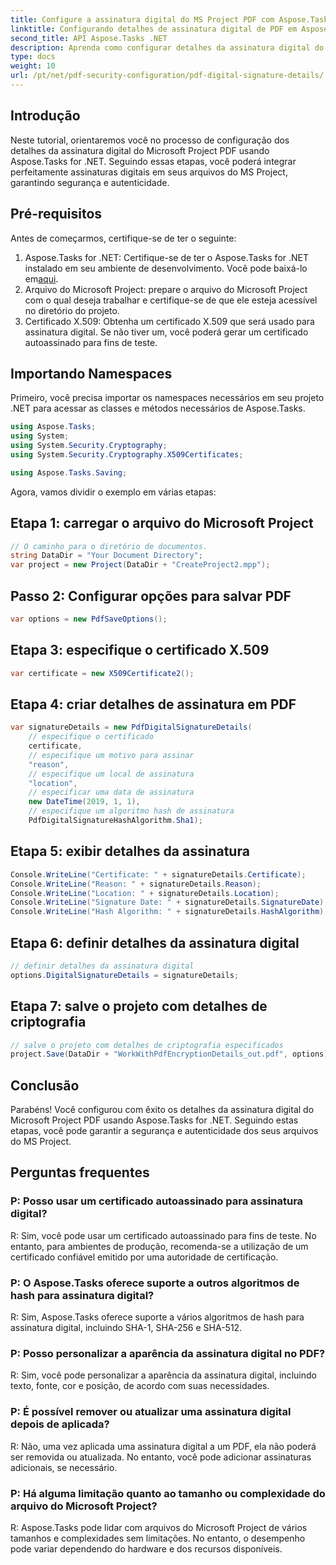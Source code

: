 ```yaml
---
title: Configure a assinatura digital do MS Project PDF com Aspose.Tasks
linktitle: Configurando detalhes de assinatura digital de PDF em Aspose.Tasks
second_title: API Aspose.Tasks .NET
description: Aprenda como configurar detalhes da assinatura digital do Microsoft Project PDF usando Aspose.Tasks for .NET. Garanta a segurança e a autenticidade dos arquivos do seu projeto.
type: docs
weight: 10
url: /pt/net/pdf-security-configuration/pdf-digital-signature-details/
---
```

## Introdução
Neste tutorial, orientaremos você no processo de configuração dos detalhes da assinatura digital do Microsoft Project PDF usando Aspose.Tasks for .NET. Seguindo essas etapas, você poderá integrar perfeitamente assinaturas digitais em seus arquivos do MS Project, garantindo segurança e autenticidade.
## Pré-requisitos
Antes de começarmos, certifique-se de ter o seguinte:
1.  Aspose.Tasks for .NET: Certifique-se de ter o Aspose.Tasks for .NET instalado em seu ambiente de desenvolvimento. Você pode baixá-lo em[aqui](https://releases.aspose.com/tasks/net/).
2. Arquivo do Microsoft Project: prepare o arquivo do Microsoft Project com o qual deseja trabalhar e certifique-se de que ele esteja acessível no diretório do projeto.
3. Certificado X.509: Obtenha um certificado X.509 que será usado para assinatura digital. Se não tiver um, você poderá gerar um certificado autoassinado para fins de teste.
## Importando Namespaces
Primeiro, você precisa importar os namespaces necessários em seu projeto .NET para acessar as classes e métodos necessários de Aspose.Tasks.
```csharp
using Aspose.Tasks;
using System;
using System.Security.Cryptography;
using System.Security.Cryptography.X509Certificates;

using Aspose.Tasks.Saving;
```
Agora, vamos dividir o exemplo em várias etapas:
## Etapa 1: carregar o arquivo do Microsoft Project
```csharp
// O caminho para o diretório de documentos.
string DataDir = "Your Document Directory";
var project = new Project(DataDir + "CreateProject2.mpp");
```
## Passo 2: Configurar opções para salvar PDF
```csharp
var options = new PdfSaveOptions();
```
## Etapa 3: especifique o certificado X.509
```csharp
var certificate = new X509Certificate2();
```
## Etapa 4: criar detalhes de assinatura em PDF
```csharp
var signatureDetails = new PdfDigitalSignatureDetails(
    // especifique o certificado
    certificate,
    // especifique um motivo para assinar
    "reason",
    // especifique um local de assinatura
    "location",
    // especificar uma data de assinatura
    new DateTime(2019, 1, 1),
    // especifique um algoritmo hash de assinatura
    PdfDigitalSignatureHashAlgorithm.Sha1);
```
## Etapa 5: exibir detalhes da assinatura
```csharp
Console.WriteLine("Certificate: " + signatureDetails.Certificate);
Console.WriteLine("Reason: " + signatureDetails.Reason);
Console.WriteLine("Location: " + signatureDetails.Location);
Console.WriteLine("Signature Date: " + signatureDetails.SignatureDate);
Console.WriteLine("Hash Algorithm: " + signatureDetails.HashAlgorithm);
```
## Etapa 6: definir detalhes da assinatura digital
```csharp
// definir detalhes da assinatura digital
options.DigitalSignatureDetails = signatureDetails;
```
## Etapa 7: salve o projeto com detalhes de criptografia
```csharp
// salve o projeto com detalhes de criptografia especificados
project.Save(DataDir + "WorkWithPdfEncryptionDetails_out.pdf", options);
```
## Conclusão
Parabéns! Você configurou com êxito os detalhes da assinatura digital do Microsoft Project PDF usando Aspose.Tasks for .NET. Seguindo estas etapas, você pode garantir a segurança e autenticidade dos seus arquivos do MS Project.
## Perguntas frequentes
### P: Posso usar um certificado autoassinado para assinatura digital?
R: Sim, você pode usar um certificado autoassinado para fins de teste. No entanto, para ambientes de produção, recomenda-se a utilização de um certificado confiável emitido por uma autoridade de certificação.
### P: O Aspose.Tasks oferece suporte a outros algoritmos de hash para assinatura digital?
R: Sim, Aspose.Tasks oferece suporte a vários algoritmos de hash para assinatura digital, incluindo SHA-1, SHA-256 e SHA-512.
### P: Posso personalizar a aparência da assinatura digital no PDF?
R: Sim, você pode personalizar a aparência da assinatura digital, incluindo texto, fonte, cor e posição, de acordo com suas necessidades.
### P: É possível remover ou atualizar uma assinatura digital depois de aplicada?
R: Não, uma vez aplicada uma assinatura digital a um PDF, ela não poderá ser removida ou atualizada. No entanto, você pode adicionar assinaturas adicionais, se necessário.
### P: Há alguma limitação quanto ao tamanho ou complexidade do arquivo do Microsoft Project?
R: Aspose.Tasks pode lidar com arquivos do Microsoft Project de vários tamanhos e complexidades sem limitações. No entanto, o desempenho pode variar dependendo do hardware e dos recursos disponíveis.